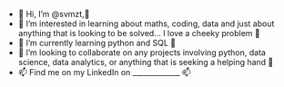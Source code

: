 - 👋 Hi, I’m @svmzt,👋
- 👀 I’m interested in learning about maths, coding, data and just about anything that is looking to be solved... I love a cheeky problem 👀
- 🌱 I’m currently learning python and SQL 🌱
- 💞️ I’m looking to collaborate on any projects involving python, data science, data analytics, or anything that is seeking a helping hand 💞️
- 📫 Find me on my LinkedIn on _____________ 📫

<!---
svmzt/svmzt is a ✨ special ✨ repository because its `README.md` (this file) appears on your GitHub profile.
You can click the Preview link to take a look at your changes.
--->

